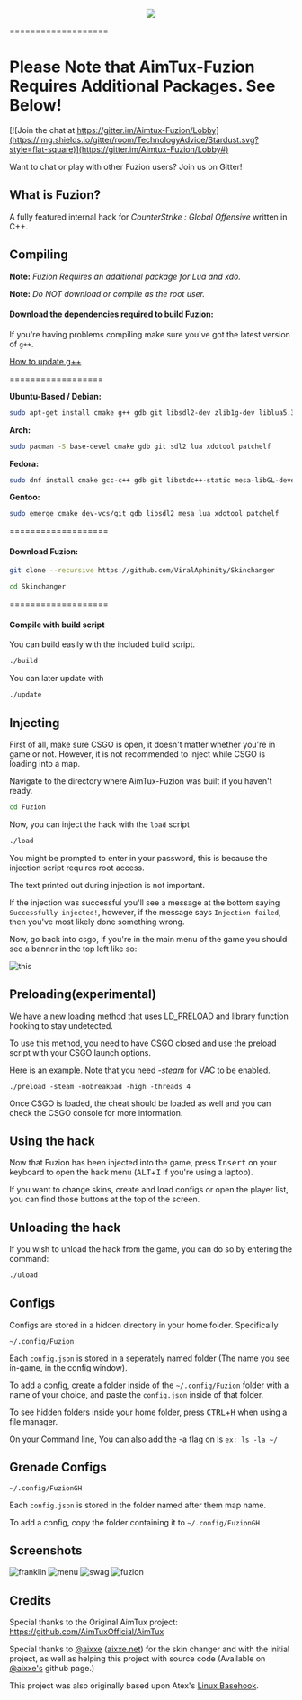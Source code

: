 <p align="center">
<img src="http://i.imgur.com/mCtrbIN.png">
</p>
===================


# Please Note that AimTux-Fuzion Requires Additional Packages. See Below!
[![Join the chat at https://gitter.im/Aimtux-Fuzion/Lobby](https://img.shields.io/gitter/room/TechnologyAdvice/Stardust.svg?style=flat-square)](https://gitter.im/Aimtux-Fuzion/Lobby#)

Want to chat or play with other Fuzion users? Join us on Gitter!

## What is Fuzion?

A fully featured internal hack for *CounterStrike : Global Offensive* written in C++.


## Compiling

**Note:** _Fuzion Requires an additional package for Lua and xdo._

**Note:** _Do NOT download or compile as the root user._

#### Download the dependencies required to build Fuzion:


If you're having problems compiling make sure you've got the latest version of `g++`.

[How to update g++](https://github.com/AimTuxOfficial/AimTux/wiki/Updating-your-compiler)

==================

__Ubuntu-Based / Debian:__
```bash
sudo apt-get install cmake g++ gdb git libsdl2-dev zlib1g-dev liblua5.3 libxdo-dev patchelf
```
__Arch:__
```bash
sudo pacman -S base-devel cmake gdb git sdl2 lua xdotool patchelf
```
__Fedora:__
```bash
sudo dnf install cmake gcc-c++ gdb git libstdc++-static mesa-libGL-devel SDL2-devel zlib-devel lua-devel libX11-devel libxdo-devel patchelf
```

__Gentoo:__
```bash
sudo emerge cmake dev-vcs/git gdb libsdl2 mesa lua xdotool patchelf
```
===================

#### Download Fuzion:

```bash
git clone --recursive https://github.com/ViralAphinity/Skinchanger
```

```bash
cd Skinchanger
```

===================


#### Compile with build script

You can build easily with the included build script.
```bash
./build
```
You can later update with 
```bash
./update
```

## Injecting

First of all, make sure CSGO is open, it doesn't matter whether you're in game or not. However, it is not recommended to inject while CSGO is loading into a map. 

Navigate to the directory where AimTux-Fuzion was built if you haven't ready.

```bash
cd Fuzion
```

Now, you can inject the hack with the `load` script

```bash
./load
```

You might be prompted to enter in your password, this is because the injection script requires root access.

The text printed out during injection is not important. 

If the injection was successful you'll see a message at the bottom saying `Successfully injected!`, however, if the message says `Injection failed`, then you've most likely done something wrong.

Now, go back into csgo, if you're in the main menu of the game you should see a banner in the top left like so:

![this](http://i.imgur.com/Gb0SV1u.png)

## Preloading(experimental)
We have a new loading method that uses LD_PRELOAD and library function hooking to stay undetected. 

To use this method, you need to have CSGO closed and use the preload script with your CSGO launch options.

Here is an example. Note that you need *-steam* for VAC to be enabled. 
```
./preload -steam -nobreakpad -high -threads 4
```

Once CSGO is loaded, the cheat should be loaded as well and you can check the CSGO console for more information. 

## Using the hack

Now that Fuzion has been injected into the game, press <kbd>Insert</kbd> on your keyboard to open the hack menu (<kbd>ALT</kbd>+<kbd>I</kbd> if you're using a laptop).

If you want to change skins, create and load configs or open the player list, you can find those buttons at the top of the screen.

## Unloading the hack

If you wish to unload the hack from the game, you can do so by entering the command:

```bash
./uload
```

## Configs

Configs are stored in a hidden directory in your home folder. Specifically 

```
~/.config/Fuzion
```

Each `config.json` is stored in a seperately named folder (The name you see in-game, in the config window). 

To add a config, create a folder inside of the `~/.config/Fuzion` folder with a name of your choice, and paste the `config.json` inside of that folder.

To see hidden folders inside your home folder, press <kbd>CTRL</kbd>+<kbd>H</kbd> when using a file manager.

On your Command line, You can also add the -a flag on ls     `ex: ls -la ~/` 

## Grenade Configs

```
~/.config/FuzionGH
```

Each `config.json` is stored in the folder named after them map name.

To add a config, copy the folder containing it to `~/.config/FuzionGH`


## Screenshots
![franklin](http://i.imgur.com/a964edK.jpg)
![menu](http://i.imgur.com/AOSjO6S.jpg)
![swag](http://i.imgur.com/Okzvm5r.jpg)
![fuzion](http://i.imgur.com/5fZDVHa.jpg)

## Credits
Special thanks to the Original AimTux project: https://github.com/AimTuxOfficial/AimTux

Special thanks to [@aixxe](http://www.github.com/aixxe/) ([aixxe.net](http://www.aixxe.net)) for the skin changer and with the initial project, as well as helping this project with source code (Available on [@aixxe's](http://www.github.com/aixxe/) github page.)

This project was also originally based upon Atex's [Linux Basehook](http://unknowncheats.me/forum/counterstrike-global-offensive/181878-linux-basehook.html).
